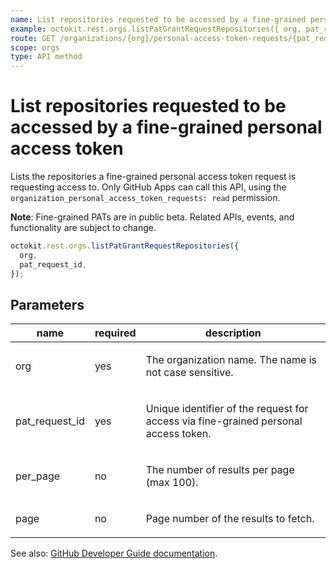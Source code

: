 ```yaml
---
name: List repositories requested to be accessed by a fine-grained personal access token
example: octokit.rest.orgs.listPatGrantRequestRepositories({ org, pat_request_id })
route: GET /organizations/{org}/personal-access-token-requests/{pat_request_id}/repositories
scope: orgs
type: API method
---
```


# List repositories requested to be accessed by a fine-grained personal access token

Lists the repositories a fine-grained personal access token request is requesting access to. Only GitHub Apps can call this API,
using the `organization_personal_access_token_requests: read` permission.

**Note**: Fine-grained PATs are in public beta. Related APIs, events, and functionality are subject to change.

```js
octokit.rest.orgs.listPatGrantRequestRepositories({
  org,
  pat_request_id,
});
```

## Parameters

<table>
  <thead>
    <tr>
      <th>name</th>
      <th>required</th>
      <th>description</th>
    </tr>
  </thead>
  <tbody>
    <tr><td>org</td><td>yes</td><td>

The organization name. The name is not case sensitive.

</td></tr>
<tr><td>pat_request_id</td><td>yes</td><td>

Unique identifier of the request for access via fine-grained personal access token.

</td></tr>
<tr><td>per_page</td><td>no</td><td>

The number of results per page (max 100).

</td></tr>
<tr><td>page</td><td>no</td><td>

Page number of the results to fetch.

</td></tr>
  </tbody>
</table>

See also: [GitHub Developer Guide documentation](https://docs.github.com/rest/orgs/orgs#list-repositories-requested-to-be-accessed-by-a-fine-grained-personal-access-token).
